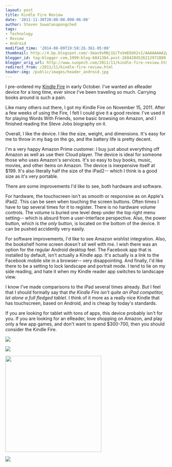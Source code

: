 ```yaml
---
layout: post
title: Kindle Fire Review
date: '2011-11-30T20:00:00.000-06:00'
author: Steven Suwatanapongched
tags:
- Technology
- Review
- Android
modified_time: '2014-08-09T19:58:26.361-05:00'
thumbnail: http://4.bp.blogspot.com/-Smax9sRNj1U/TxVmEOdX2vI/AAAAAAAA2pY/Tzn6F2dCbAE/s600/www-3.jpeg
blogger_id: tag:blogger.com,1999:blog-6841384.post-2684204526212972889
blogger_orig_url: http://www.sunpech.com/2011/11/kindle-fire-review.html
redirect_from: /2011/11/kindle-fire-review.html
header-img: /public/images/header_android.jpg
---
```


I pre-ordered my <a href="http://www.amazon.com/gp/product/B0051VVOB2?ie=UTF8&amp;tag=sunpech-20&amp;linkCode=shr&amp;camp=213733&amp;creative=393177&amp;creativeASIN=B0051VVOB2&amp;ref_=amb_link_359054382_4">Kindle Fire</a> in early October. I've wanted an eReader device for a long time, ever since I've been traveling so much. Carrying books around is such a pain.

Like many others out there, I got my Kindle Fire on November 15, 2011. After a few weeks of using the Fire, I felt I could give it a good review. I've used it for playing Words With Friends, some basic browsing on Amazon, and I finished reading the Steve Jobs biography on it.

Overall, I like the device. I like the size, weight, and dimensions. It's easy for me to throw in my bag on the go, and the battery life is pretty decent.

I'm a very happy Amazon Prime customer. I buy just about everything off Amazon as well as use their Cloud player. The device is ideal for someone those who uses Amazon's services. It's so easy to buy books, music, movies, and other items on Amazon. The device is inexpensive itself at $199. It's also literally half the size of the iPad2-- which I think is a good size as it's very portable.

There are some improvements I'd like to see, both hardware and software.

For hardware, the touchscreen isn't as smooth or responsive as on Apple's iPad2. This can be seen when touching the screen buttons. Often times I have to tap several times for it to register. There is no hardware volume controls. The volume is buried one level deep under the top right menu setting-- which is absurd from a user-interface perspective. Also, the power button, which is the <em>only</em> button, is located on the bottom of the device. It can be pushed accidently very easily.

For software improvements, I'd like to see Amazon wishlist integration. Also, the bookshelf home screen doesn't sit well with me. I wish there was an option for the regular Android desktop feel. The Facebook app that is installed by default, isn't actually a Kindle app. It's actually is a link to the Facebook mobile site in a browser-- very disappointing. And finally, I'd like there to be a setting to lock landscape and portrait mode. I tend to lie on my side reading, and hate it when my Kindle reader app switches to landscape view.

I know I've made comparisons to the iPad several times already. But I feel that I should formally say that <em>the Kindle Fire isn't quite an iPad competitor, let alone a full fledged tablet</em>. I think of it more as a really nice Kindle that has touchscreen, based on Android, and is cheap by today's standards.

If you are looking for tablet with tons of apps, this device probably isn't for you. If you are looking for an eReader, love shopping on Amazon, and play only a few app games, and don't want to spend $300-700, then you should consider the Kindle Fire.

<a href="http://4.bp.blogspot.com/-Smax9sRNj1U/TxVmEOdX2vI/AAAAAAAA2pY/Tzn6F2dCbAE/s600/www-3.jpeg"><img border="0" src="http://4.bp.blogspot.com/-Smax9sRNj1U/TxVmEOdX2vI/AAAAAAAA2pY/Tzn6F2dCbAE/s320/www-3.jpeg"  /></a>

<a href="http://1.bp.blogspot.com/-9YQejrnjuRM/TxVmFfgn9_I/AAAAAAAA2p4/K0FZPy4wgOk/s600/www.jpeg"><img border="0" src="http://1.bp.blogspot.com/-9YQejrnjuRM/TxVmFfgn9_I/AAAAAAAA2p4/K0FZPy4wgOk/s320/www.jpeg"  /></a>

<a href="http://1.bp.blogspot.com/-cwo4oE2HmJ8/TxVmDntlcbI/AAAAAAAA2pI/ejBvq7Pcjv8/s600/www-1.jpeg"><img border="0" src="http://1.bp.blogspot.com/-cwo4oE2HmJ8/TxVmDntlcbI/AAAAAAAA2pI/ejBvq7Pcjv8/s320/www-1.jpeg"  width="300" /></a>

<a href="http://1.bp.blogspot.com/-tEucXHdMemg/TxVmDyZ_kzI/AAAAAAAA2pQ/C5ImPwIrfdg/s600/www-2.jpeg"><img border="0" src="http://1.bp.blogspot.com/-tEucXHdMemg/TxVmDyZ_kzI/AAAAAAAA2pQ/C5ImPwIrfdg/s320/www-2.jpeg"  /></a>
